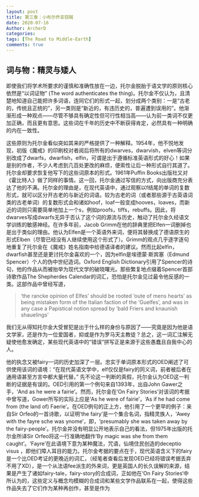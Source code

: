 ```yaml
---
layout: post
title: 第三章：小布尔乔亚窃贼
date: 2020-07-16
Author: ArcherD
categories: 
tags: [The Road to Middle-Earth]
comments: true
--- 
```



## 词与物：精灵与矮人

即使我们将学术所要求的谨慎和准确性放在一边，托尔金脱胎于语文学的原则核心依然是“以词证物” (The word authenticates the thing)。托尔金不仅认为，且清楚地知道自己能把许多词语，连同它们的形式一起，划分成两个类别：一是“古老的，传统且正统的”，另一类则是“新近的，有违历史的，普遍遭到误用的”。他渐渐形成一种观点——尽管不够具有确定性但可行性相当高——认为前一类词不仅更加正确，而且更有意思。这些词在千年的历史中不断获得肯定，必然具有一种明确的内在一致性。

这些原则为托尔金看似突如其来的严格提供了一种解释。1954年，他不悦地发现，初版《魔戒》的印刷校对者阅后将所有的dwarves，dwarvish，elven等词分别改成了dwarfs，dwarfish，elfin，可谓是出于遵循标准英语形式的好心！如果是别的作者，不少人考虑到几百处更改的麻烦，便索性让后一种形式自行其道了。托尔金却要求恢复他写下的这些词原本的形式。1961年Puffin Books出版社又对《霍比特人》做了同样的事情。这一回，托尔金通过写信的方式，向出版商充分表达了他的不满。托尔金的理由是，在现代英语中，通过观察以f结尾的单词的复数形式，就可以区分开古老的与新近的词语。较为古老的词（或者那些源于古英语词类的古老单词）的复数形式会和诸如hoof，loaf一般变成hooves，loaves，而新近的词则只需要简单地加上一个s，例如proofs，tiffs，rebuffs。因此，将dwarves写成dwarfs无异于否认了这个词的源流与历史，触动了托尔金久经语文学训练的敏感神经。在许多年前，Jacob Grimm在他的辞典里把Elfen一词删掉也是出于类似的理由。他认为Elfen是一个英语外来词，便将其替换成了德语原生的形式Elben（尽管已经没有人继续使用这个形式了）。Grimm的观点几乎逐字逐句地重复了托尔金在《魔戒》姓名指南中给德语译者的建议。然而比起elfin，dwarfish甚至还是更讨托尔金喜欢的一个，因为elfin是埃德蒙·斯宾塞（Edmund Spencer）个人的伪中世纪造词。Oxford English Dictionary引用了Spencer的诗句，他的作品从而被抬举为现代文学的破晓曙光。那些繁复地点缀着Spencer首部诗歌作品The Shepherdes Calendar的词汇，恐怕是托尔金见过最令他反感的一类。这部作品中曾经写道，

> ‘the rancke opinion of  Elfes’ should be rooted ‘oute of mens hearts’ as being mistaken form of the Italian faction of the ‘Guelfes’, and was in any case a Papistical notion spread by ‘bald Friers and knaunish shauelings’

我们无从得知托尔金大受冒犯是出于什么样的身份与原因了——究竟是因为他是语文学家，还是作为一位爱国者，抑或是作为罗马天主教徒？总之，这一词汇注解无疑使他愈发确定，某些现代英语中的“错误”拼写正是来源于这些愚蠢且自我中心的人。

他的执念又被fairy一词的历史加深了一层。忠实于单词原本形式的OED阐述了可供使用该词的语境：“在现代英语文学中，elf仅仅是fairy的同义词，前者被后者在通用语甚至方言中都大量代替。” 先不论这一判断的真假，托尔金认为OED这一判断的证据是有误的。OED引用的第一个例句来自1393年，出自John Gawer之手，‘And as he were a fairie’。然而，托尔金在‘On Fairy Stories’对该词的考据中曾写道，Gower所写的实际上应是‘As he were of fairie’，‘As if he had come from (the land of) Faerie’。在OED例句的正上方，他引用了一个更早的例子：来自Sir Orfeo的一首诗歌，以证明‘the fairy’是一个集合名词，指精灵族人，‘Awey with the fayre sche was ynome’，即，‘presumably she was taken away by the fairy-people’。托尔金并没有明显公开地表示自己的看法，但1975年出版的托尔金所译Sir Orfeo将这一行准确地翻作‘By magic was she from them caught’。‘Fayre’在此语境下意为某种魔法，咒语，仙境住民创造的deceptio visus ，即他们障人耳目的能力。托尔金考据的要点在于，现代英语含义下的fairy是一个比OED考证的更晚近的词汇，（经笔者查看后发现OED已经将错误考据丢弃不用了XD），是一个从法语fee派生的外来词，更是英国人的长久误解的来源，结果是产生了诸如fairy-tale，fairy-story的合成词，正如他在‘On Fairy Stories‘中所认为的，这些定义与概念均模糊的合成词和某些文学作品联系在一起，使得这些作品失去了它们作为某种再创作，甚至是作为
